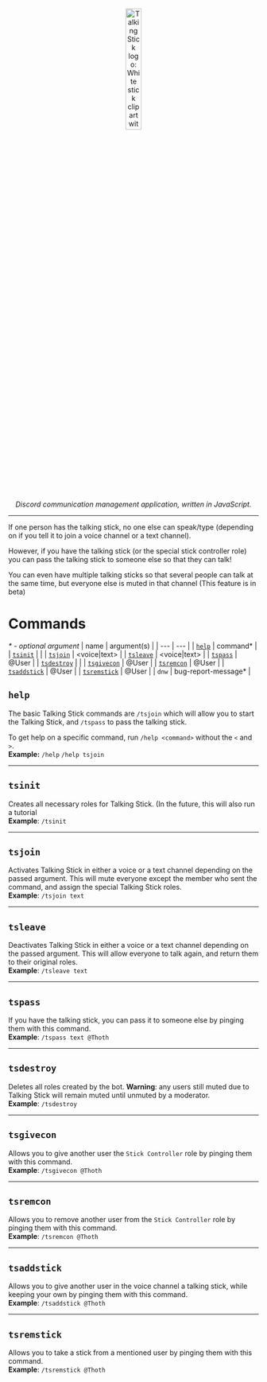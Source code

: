 <p align="center">
  <br>
  <img width="25%" src="https://github.com/xero-lib/TalkingStick/assets/54485853/ff35b853-c785-4b57-af6c-30bd6715a088" alt="Talking Stick logo: White stick clipart with light blue background.">
</p>
<p align="center">
<em>Discord communication management application, written in JavaScript.</em>

---
If one person has the talking stick, no one else can speak/type (depending on if you tell it to join a voice channel or a text channel).

However, if you have the talking stick (or the special stick controller role) you can pass the talking stick to someone else so that they can talk!

You can even have multiple talking sticks so that several people can talk at the same time, but everyone else is muted in that channel (This feature is in beta)

# Commands
<em>\* - optional argument</em>
| name | argument(s) |
| --- | --- | 
| [`help`](#help) | command* |
| [`tsinit`](#tsinit) | |
| [`tsjoin`](#tsjoin) | <voice\|text> |
| [`tsleave`](#tsleave) | <voice\|text> |
| [`tspass`](#tspass) | @User |
| [`tsdestroy`](#tsdestroy) | |
| [`tsgivecon`](#tsgivecon) | @User |
| [`tsremcon`](#tsremcon) | @User |
| [`tsaddstick`](#tsaddstick) | @User |
| [`tsremstick`](#tsremstick) | @User |
| `dnw` | bug-report-message* |


## `help`
The basic Talking Stick commands are `/tsjoin` which will allow you to start the Talking Stick, and `/tspass` to pass the talking stick.

To get help on a specific command, run `/help <command>` without the `<` and `>`.
<br>
**Example:**
`/help`
`/help tsjoin`

---

## `tsinit`
Creates all necessary roles for Talking Stick. (In the future, this will also run a tutorial
<br>
**Example**:
`/tsinit`

---

## `tsjoin`
Activates Talking Stick in either a voice or a text channel depending on the passed argument. This will mute everyone except the member who sent the command, and assign the special Talking Stick roles.
<br>
**Example**:
`/tsjoin text`

---

## `tsleave`
Deactivates Talking Stick in either a voice or a text channel depending on the passed argument. This will allow everyone to talk again, and return them to their original roles.
<br>
**Example**:
`/tsleave text`

---

## `tspass`
If you have the talking stick, you can pass it to someone else by pinging them with this command.
<br>
**Example**:
`/tspass text @Thoth`

---

## `tsdestroy`
Deletes all roles created by the bot. **Warning**: any users still muted due to Talking Stick will remain muted until unmuted by a moderator.
<br>
**Example**:
`/tsdestroy`

---

## `tsgivecon`
Allows you to give another user the `Stick Controller` role by pinging them with this command.
<br>
**Example**:
`/tsgivecon @Thoth`

---

## `tsremcon`
Allows you to remove another user from the `Stick Controller` role by pinging them with this command.
<br>
**Example**:
`/tsremcon @Thoth`

---

## `tsaddstick`
Allows you to give another user in the voice channel a talking stick, while keeping your own by pinging them with this command.
<br>
**Example**:
`/tsaddstick @Thoth`

---

## `tsremstick`
Allows you to take a stick from a mentioned user by pinging them with this command.
<br>
**Example**:
`/tsremstick @Thoth`
